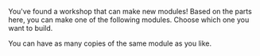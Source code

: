 You've found a workshop that can make new modules! Based on the parts here, you can make one of the following modules. Choose which one you want to build.

You can have as many copies of the same module as you like.
